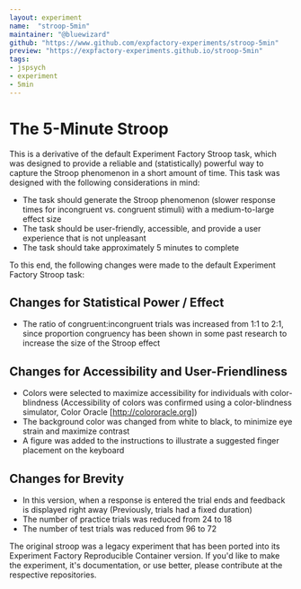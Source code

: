 ```yaml
---
layout: experiment
name:  "stroop-5min"
maintainer: "@bluewizard"
github: "https://www.github.com/expfactory-experiments/stroop-5min"
preview: "https://expfactory-experiments.github.io/stroop-5min"
tags:
- jspsych
- experiment
- 5min
---
```


# The 5-Minute Stroop

This is a derivative of the default Experiment Factory Stroop task, which was designed to provide a reliable and (statistically) powerful way to capture the Stroop phenomenon in a short amount of time. This task was designed with the following considerations in mind:

- The task should generate the Stroop phenomenon (slower response times for incongruent vs. congruent stimuli) with a medium-to-large effect size
- The task should be user-friendly, accessible, and provide a user experience that is not unpleasant
- The task should take approximately 5 minutes to complete

To this end, the following changes were made to the default Experiment Factory Stroop task:

## Changes for Statistical Power / Effect
- The ratio of congruent:incongruent trials was increased from 1:1 to 2:1, since proportion congruency has been shown in some past research to increase the size of the Stroop effect

## Changes for Accessibility and User-Friendliness
- Colors were selected to maximize accessibility for individuals with color-blindness (Accessibility of colors was confirmed using a color-blindness simulator, Color Oracle [http://colororacle.org])
- The background color was changed from white to black, to minimize eye strain and maximize contrast
- A figure was added to the instructions to illustrate a suggested finger placement on the keyboard

## Changes for Brevity
- In this version, when a response is entered the trial ends and feedback is displayed right away (Previously, trials had a fixed duration)
- The number of practice trials was reduced from 24 to 18
- The number of test trials was reduced from 96 to 72

The original stroop was a legacy experiment that has been ported into its Experiment Factory Reproducible Container version. If you'd like to make the experiment, it's documentation, or use better, please contribute at the respective repositories.
